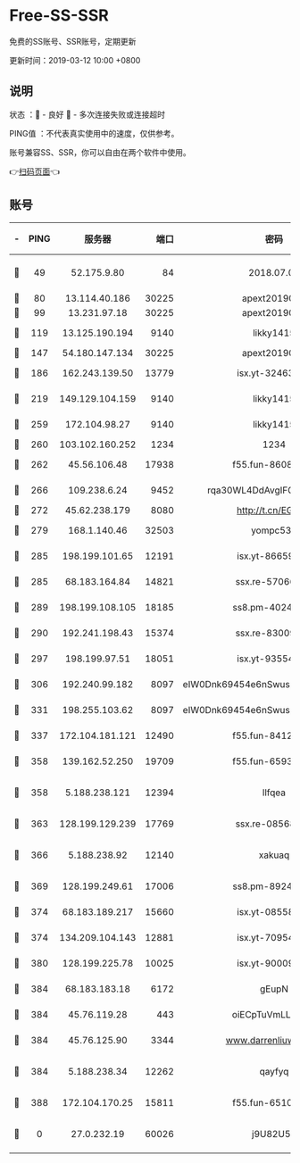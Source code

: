 # Free-SS-SSR

免费的SS账号、SSR账号，定期更新

更新时间：2019-03-12 10:00 +0800

## 说明

状态     ：🙂 - 良好 🙁 - 多次连接失败或连接超时

PING值   ：不代表真实使用中的速度，仅供参考。

账号兼容SS、SSR，你可以自由在两个软件中使用。

👉[扫码页面](https://liesauer.github.io/Free-SS-SSR/)👈

## 账号

|-|PING|服务器|端口|密码|加密方式|区域|
|:----:|:----:|:-----:|-----:|:----:|:----:|:----:|
|🙂|49|52.175.9.80|84|2018.07.07|chacha20-ietf-poly1305|HK|
|🙂|80|13.114.40.186|30225|apext2019006|chacha20|JP|
|🙂|99|13.231.97.18|30225|apext2019006|chacha20|JP|
|🙂|119|13.125.190.194|9140|likky1415|aes-256-cfb|KR|
|🙂|147|54.180.147.134|30225|apext2019006|chacha20|KR|
|🙂|186|162.243.139.50|13779|isx.yt-32463152|aes-256-cfb|US|
|🙂|219|149.129.104.159|9140|likky1415|aes-256-cfb|HK|
|🙂|259|172.104.98.27|9140|likky1415|aes-256-cfb|JP|
|🙂|260|103.102.160.252|1234|1234|rc4-md5|JP|
|🙂|262|45.56.106.48|17938|f55.fun-86086915|aes-256-cfb|US|
|🙂|266|109.238.6.24|9452|rqa30WL4DdAvgIFG6Fs3znzTa|aes-256-cfb|FR|
|🙂|272|45.62.238.179|8080|http://t.cn/EGJIyrl|rc4-md5|CA|
|🙂|279|168.1.140.46|32503|yompc535|aes-256-cfb|AU|
|🙂|285|198.199.101.65|12191|isx.yt-86659721|aes-256-cfb|US|
|🙂|285|68.183.164.84|14821|ssx.re-57066553|aes-256-cfb|US|
|🙂|289|198.199.108.105|18185|ss8.pm-40243246|aes-256-cfb|US|
|🙂|290|192.241.198.43|15374|ssx.re-83009337|aes-256-cfb|US|
|🙂|297|198.199.97.51|18051|isx.yt-93554852|aes-256-cfb|US|
|🙂|306|192.240.99.182|8097|eIW0Dnk69454e6nSwuspv9DmS201tQ0D|aes-256-cfb|US|
|🙂|331|198.255.103.62|8097|eIW0Dnk69454e6nSwuspv9DmS201tQ0D|aes-256-cfb|US|
|🙂|337|172.104.181.121|12490|f55.fun-84129293|aes-256-cfb|SG|
|🙂|358|139.162.52.250|19709|f55.fun-65932073|aes-256-cfb|SG|
|🙂|358|5.188.238.121|12394|llfqea|chacha20-ietf-poly1305|BR|
|🙂|363|128.199.129.239|17769|ssx.re-08568423|aes-256-cfb|SG|
|🙂|366|5.188.238.92|12140|xakuaq|chacha20-ietf-poly1305|BR|
|🙂|369|128.199.249.61|17006|ss8.pm-89241157|aes-256-cfb|SG|
|🙂|374|68.183.189.217|15660|isx.yt-08558409|aes-256-cfb|SG|
|🙂|374|134.209.104.143|12881|isx.yt-70954741|aes-256-cfb|SG|
|🙂|380|128.199.225.78|10025|isx.yt-90009058|aes-256-cfb|SG|
|🙂|384|68.183.183.18|6172|gEupN|aes-256-cfb|SG|
|🙂|384|45.76.119.28|443|oiECpTuVmLLxk4Ts|aes-256-cfb|AU|
|🙂|384|45.76.125.90|3344|www.darrenliuwei.com|aes-256-cfb|AU|
|🙂|384|5.188.238.34|12262|qayfyq|chacha20-ietf-poly1305|BR|
|🙂|388|172.104.170.25|15811|f55.fun-65106653|aes-256-cfb|SG|
|🙁|0|27.0.232.19|60026|j9U82U53|xchacha20-ietf-poly1305|HK|
